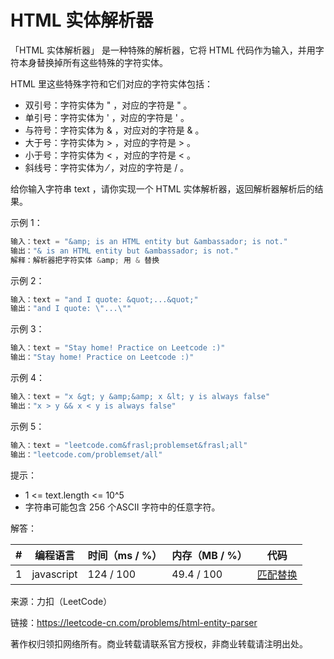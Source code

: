 # HTML 实体解析器

「HTML 实体解析器」 是一种特殊的解析器，它将 HTML 代码作为输入，并用字符本身替换掉所有这些特殊的字符实体。

HTML 里这些特殊字符和它们对应的字符实体包括：

- 双引号：字符实体为 &quot; ，对应的字符是 " 。
- 单引号：字符实体为 &apos; ，对应的字符是 ' 。
- 与符号：字符实体为 &amp; ，对应对的字符是 & 。
- 大于号：字符实体为 &gt; ，对应的字符是 > 。
- 小于号：字符实体为 &lt; ，对应的字符是 < 。
- 斜线号：字符实体为 &frasl; ，对应的字符是 / 。

给你输入字符串 text ，请你实现一个 HTML 实体解析器，返回解析器解析后的结果。

示例 1：

``` javascript
输入：text = "&amp; is an HTML entity but &ambassador; is not."
输出："& is an HTML entity but &ambassador; is not."
解释：解析器把字符实体 &amp; 用 & 替换
```

示例 2：

``` javascript
输入：text = "and I quote: &quot;...&quot;"
输出："and I quote: \"...\""
```

示例 3：

``` javascript
输入：text = "Stay home! Practice on Leetcode :)"
输出："Stay home! Practice on Leetcode :)"
```

示例 4：

``` javascript
输入：text = "x &gt; y &amp;&amp; x &lt; y is always false"
输出："x > y && x < y is always false"
```

示例 5：

``` javascript
输入：text = "leetcode.com&frasl;problemset&frasl;all"
输出："leetcode.com/problemset/all"
```

提示：

- 1 <= text.length <= 10^5
- 字符串可能包含 256 个ASCII 字符中的任意字符。

解答：

**#**|**编程语言**|**时间（ms / %）**|**内存（MB / %）**|**代码**
--|--|--|--|--
1|javascript|124 / 100|49.4 / 100|[匹配替换](./javascript/ac_v1.js)

来源：力扣（LeetCode）

链接：https://leetcode-cn.com/problems/html-entity-parser

著作权归领扣网络所有。商业转载请联系官方授权，非商业转载请注明出处。
